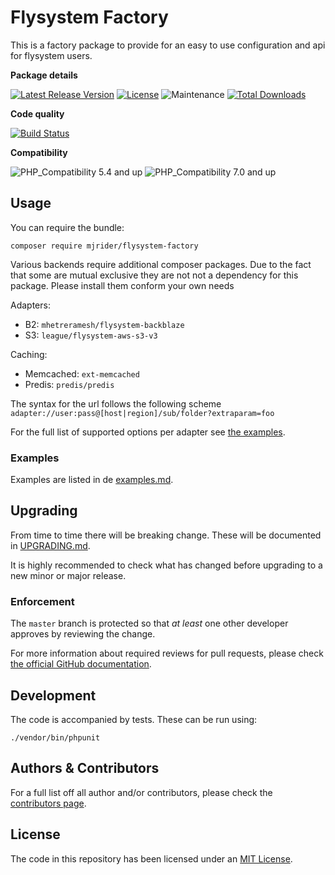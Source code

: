 # Flysystem Factory

This is a factory package to provide for an easy to use configuration and api for flysystem users.

**Package details** 

[![Latest Release Version](https://img.shields.io/github/release/mjrider/flysystem-factory.svg?style=flat-square)](https://packagist.org/packages/mjrider/flysystem-factory)
[![License](https://img.shields.io/github/license/mjrider/flysystem-factory.svg?style=flat-square)](https://packagist.org/packages/mjrider/flysystem-factory)
![Maintenance](https://img.shields.io/maintenance/yes/2018.svg?style=flat-square)
[![Total Downloads](https://img.shields.io/packagist/dt/mjrider/flysystem-factory.svg?style=flat-square)](https://packagist.org/packages/mjrider/flysystem-factory)

**Code quality**

[![Build Status](https://travis-ci.org/mjrider/flysystem-factory.svg?branch=master)](https://travis-ci.org/mjrider/flysystem-factory)

**Compatibility** 

![PHP_Compatibility 5.4 and up](https://img.shields.io/badge/empty-yes-brightgreen.svg?&label=PHP%20>=%205.4&style=flat-square)
![PHP_Compatibility 7.0 and up](https://img.shields.io/badge/empty-yes-brightgreen.svg?&label=PHP%20>=%207.0&style=flat-square)

## Usage

You can require the bundle:

```
composer require mjrider/flysystem-factory
```

Various backends require additional composer packages. Due to the fact that some are mutual exclusive they are not not a dependency for this package. Please install them conform your own needs

Adapters:

- B2: `mhetreramesh/flysystem-backblaze`
- S3: `league/flysystem-aws-s3-v3`

Caching:

- Memcached: `ext-memcached`
- Predis: `predis/predis`

The syntax for the url follows the following scheme
`adapter://user:pass@[host|region]/sub/folder?extraparam=foo`

For the full list of supported options per adapter see [the examples][examples-page].

### Examples

Examples are listed in de [examples.md][examples-page].


## Upgrading

From time to time there will be breaking change. These will be documented in 
[UPGRADING.md][upgrading-page]. 

It is highly recommended to check what has changed before upgrading to a new 
minor or major release.
 

### Enforcement

The `master` branch is protected so that _at least_ one other developer approves
 by reviewing the change.

For more information about required reviews for pull requests, please check [the 
official GitHub documentation][github-pull-requests].


## Development

The code is accompanied by tests. These can be run using:

    ./vendor/bin/phpunit

## Authors & Contributors

For a full list off all author and/or contributors, please check the [contributors page][contributors-page].

## License

The code in this repository has been licensed under an [MIT License][license-page].

[contributors-page]: https://github.com/mjrider/flysystem-factory/graphs/contributors
[examples-page]: https://github.com/mjrider/flysystem-factory/blob/master/examples.md
[github-pull-requests]: https://help.github.com/articles/about-required-reviews-for-pull-requests/
[license-page]: https://github.com/mjrider/flysystem-factory/blob/master/LICENSE
[upgrading-page]: https://github.com/mjrider/flysystem-factory/blob/master/UPGRADING.md
